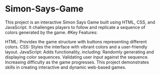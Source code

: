 # Simon-Says-Game
This project is an interactive Simon Says Game built using HTML, CSS, and JavaScript. It challenges players to follow and replicate a sequence of colors generated by the game.
#Key Features:

HTML: Provides the game structure with buttons representing different colors.
CSS: Styles the interface with vibrant colors and a user-friendly layout.
JavaScript: Adds functionality, including:
Randomly generating and displaying color sequences.
Validating user input against the sequence.
Increasing difficulty as the game progresses.
This project demonstrates skills in creating interactive and dynamic web-based games.

